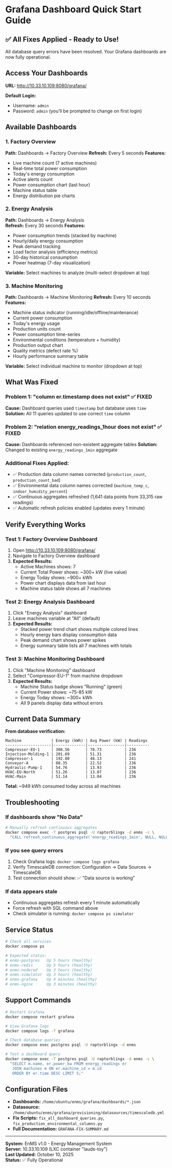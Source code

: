 # Grafana Dashboard Quick Start Guide

## ✅ All Fixes Applied - Ready to Use!

All database query errors have been resolved. Your Grafana dashboards are now fully operational.

## Access Your Dashboards

**URL:** http://10.33.10.109:8080/grafana/

**Default Login:**
- Username: `admin`
- Password: `admin` (you'll be prompted to change on first login)

## Available Dashboards

### 1. Factory Overview
**Path:** Dashboards → Factory Overview
**Refresh:** Every 5 seconds
**Features:**
- Live machine count (7 active machines)
- Real-time total power consumption
- Today's energy consumption  
- Active alerts count
- Power consumption chart (last hour)
- Machine status table
- Energy distribution pie charts

### 2. Energy Analysis
**Path:** Dashboards → Energy Analysis  
**Refresh:** Every 30 seconds
**Features:**
- Power consumption trends (stacked by machine)
- Hourly/daily energy consumption
- Peak demand tracking
- Load factor analysis (efficiency metrics)
- 30-day historical consumption
- Power heatmap (7-day visualization)

**Variable:** Select machines to analyze (multi-select dropdown at top)

### 3. Machine Monitoring  
**Path:** Dashboards → Machine Monitoring
**Refresh:** Every 10 seconds
**Features:**
- Machine status indicator (running/idle/offline/maintenance)
- Current power consumption
- Today's energy usage
- Production units count
- Power consumption time-series
- Environmental conditions (temperature + humidity)
- Production output chart
- Quality metrics (defect rate %)
- Hourly performance summary table

**Variable:** Select individual machine to monitor (dropdown at top)

## What Was Fixed

### Problem 1: "column er.timestamp does not exist" ✅ FIXED
**Cause:** Dashboard queries used `timestamp` but database uses `time`  
**Solution:** All 11 queries updated to use correct `time` column

### Problem 2: "relation energy_readings_1hour does not exist" ✅ FIXED
**Cause:** Dashboards referenced non-existent aggregate tables
**Solution:** Changed to existing `energy_readings_1min` aggregate

### Additional Fixes Applied:
- ✅ Production data column names corrected (`production_count`, `production_count_bad`)
- ✅ Environmental data column names corrected (`machine_temp_c`, `indoor_humidity_percent`)  
- ✅ Continuous aggregates refreshed (1,641 data points from 33,315 raw readings)
- ✅ Automatic refresh policies enabled (updates every 1 minute)

## Verify Everything Works

### Test 1: Factory Overview Dashboard
1. Open http://10.33.10.109:8080/grafana/
2. Navigate to Factory Overview dashboard
3. **Expected Results:**
   - Active Machines shows: 7
   - Current Total Power shows: ~300+ kW (live value)
   - Energy Today shows: ~900+ kWh
   - Power chart displays data from last hour
   - Machine status table shows all 7 machines

### Test 2: Energy Analysis Dashboard  
1. Click "Energy Analysis" dashboard
2. Leave machines variable at "All" (default)
3. **Expected Results:**
   - Stacked power trend chart shows multiple colored lines
   - Hourly energy bars display consumption data
   - Peak demand chart shows power spikes
   - Energy summary table lists all 7 machines with totals

### Test 3: Machine Monitoring Dashboard
1. Click "Machine Monitoring" dashboard
2. Select "Compressor-EU-1" from machine dropdown
3. **Expected Results:**
   - Machine Status badge shows "Running" (green)
   - Current Power shows: ~75-85 kW
   - Energy Today shows: ~300+ kWh
   - All 9 panels display data without errors

## Current Data Summary

**From database verification:**
```
Machine             | Energy (kWh) | Avg Power (kW) | Readings
--------------------|--------------|----------------|----------
Compressor-EU-1     | 308.56       | 78.73          | 236
Injection-Molding-1 | 201.69       | 51.31          | 236
Compressor-1        | 192.80       | 48.13          | 241
Conveyor-A          | 88.35        | 22.52          | 236
Hydraulic-Pump-1    | 54.76        | 13.93          | 236
HVAC-EU-North       | 51.26        | 13.07          | 236
HVAC-Main           | 51.14        | 13.04          | 236
```

**Total:** ~949 kWh consumed today across all machines

## Troubleshooting

### If dashboards show "No Data"
```bash
# Manually refresh continuous aggregates
docker compose exec -T postgres psql -U raptorblingx -d enms -c \
  "CALL refresh_continuous_aggregate('energy_readings_1min', NULL, NULL);"
```

### If you see query errors
1. Check Grafana logs: `docker compose logs grafana`
2. Verify TimescaleDB connection: Configuration → Data Sources → TimescaleDB
3. Test connection should show: ✅ "Data source is working"

### If data appears stale
- Continuous aggregates refresh every 1 minute automatically
- Force refresh with SQL command above
- Check simulator is running: `docker compose ps simulator`

## Service Status

```bash
# Check all services
docker compose ps

# Expected status:
# enms-postgres   Up 5 hours (healthy)
# enms-redis      Up 5 hours (healthy)  
# enms-nodered    Up 3 hours (healthy)
# enms-simulator  Up 3 hours (healthy)
# enms-grafana    Up 4 minutes (healthy)
# enms-nginx      Up 3 minutes (healthy)
```

## Support Commands

```bash
# Restart Grafana
docker compose restart grafana

# View Grafana logs
docker compose logs -f grafana

# Check database queries
docker compose exec postgres psql -U raptorblingx -d enms

# Test a dashboard query
docker compose exec -T postgres psql -U raptorblingx -d enms -c \
  "SELECT m.name, er.power_kw FROM energy_readings er 
   JOIN machines m ON er.machine_id = m.id 
   ORDER BY er.time DESC LIMIT 5;"
```

## Configuration Files

- **Dashboards:** `/home/ubuntu/enms/grafana/dashboards/*.json`
- **Datasource:** `/home/ubuntu/enms/grafana/provisioning/datasources/timescaledb.yml`
- **Fix Scripts:** `fix_all_dashboard_queries.py`, `fix_production_environmental_columns.py`
- **Full Documentation:** `GRAFANA-FIX-SUMMARY.md`

---

**System:** EnMS v1.0 - Energy Management System  
**Server:** 10.33.10.109 (LXC container "lauds-toy")  
**Last Updated:** October 10, 2025  
**Status:** ✅ Fully Operational

